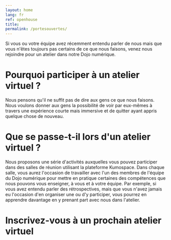 ```yaml
---
layout: home
lang: fr
ref: openhouse
title:  
permalink: /portesouvertes/
---
```


Si vous ou votre équipe avez récemment entendu parler de nous mais que vous n'êtes toujours pas certains de ce que nous faisons, venez nous rejoindre pour un atelier dans notre Dojo numérique.

# Pourquoi participer à un atelier virtuel ?

Nous pensons qu'il ne suffit pas de dire aux gens ce que nous faisons. Nous voulons donner aux gens la possibilité de voir par eux-mêmes à travers une expérience courte mais immersive et de quitter ayant appris quelque chose de nouveau.

# Que se passe-t-il lors d'un atelier virtuel ?

Nous proposons une série d'activités auxquelles vous pouvez participer dans des salles de réunion utilisant la plateforme Kumospace. Dans chaque salle, vous aurez l'occasion de travailler avec l'un des membres de l'équipe du Dojo numérique pour mettre en pratique certaines des compétences que nous pouvons vous enseigner, à vous et à votre équipe. Par exemple, si vous avez entendu parler des rétrospectives, mais que vous n'avez jamais eu l'occasion d'en organiser une ou d'y participer, vous pourrez en apprendre davantage en y prenant part avec nous dans l'atelier.


# Inscrivez-vous à un prochain atelier virtuel

<script src="https://portal.hipporello.net/default/embed.js?formId=ced3ecb6bb11449fa5cf6358558fe586"></script>
